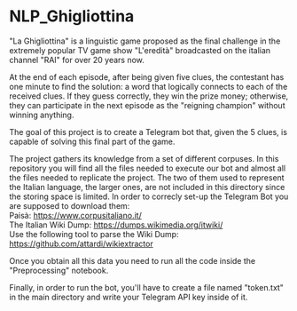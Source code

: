 # NLP_Ghigliottina

"La Ghigliottina" is a linguistic game proposed as the final challenge 
in the extremely popular TV game show "L'eredità" 
broadcasted on the italian channel "RAI" for over 20 years now.

At the end of each episode, after being given five clues, 
the contestant has one minute to find the solution: 
a word that logically connects to each of the received clues.
If they guess correctly, they win the prize money; 
otherwise, they can participate in the next episode
as the "reigning champion" without winning anything.

The goal of this project is to create a Telegram bot that, 
given the 5 clues, is capable of solving this final part of the game.

The project gathers its knowledge from a set of different corpuses.
In this repository you will find all the files needed to execute our bot 
and almost all the files needed to replicate the project.
The two of them used to represent the Italian language, the larger ones,
are not included in this directory since the storing space is limited.
In order to correcly set-up the Telegram Bot you are supposed to download them:  
Paisà: https://www.corpusitaliano.it/  
The Italian Wiki Dump: https://dumps.wikimedia.org/itwiki/  
Use the following tool to parse the Wiki Dump: https://github.com/attardi/wikiextractor  

Once you obtain all this data you need to run all the code inside the "Preprocessing" notebook.  

Finally, in order to run the bot, you'll have to create a file named "token.txt"
in the main directory and write your Telegram API key inside of it.
